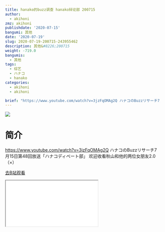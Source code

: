 ```yaml
---
title: hanako的buzz调查 hanako辩论部 200715
author:
  - akihoni
zmz: akihoni
publishdate: '2020-07-15'
bangumi: 其他
date: '2020-07-19'
slug: 2020-07-19-200715-243955462
description: 其他&#8226;200715
weight: -719.0
bangumis:
  - 其他
tags:
  - 综艺
  - ハナコ
  - hanako
categories:
  - akihoni
  - akihoni

brief: "https://www.youtube.com/watch?v=3jzFqOMAg2Q ハナコのBuzzリサーチ7月15日第48回放送「ハナコディベート部」 欢迎收看秋山和他的两位女朋友2.0（×）"
---
```

![](https://raw.githubusercontent.com/tcgriffith/owaraisite/master/static/tmpimg/6f3299a49cc4f85a44e4be0bd77a877f7f67dd76.jpg.480.jpg)
# 简介  
https://www.youtube.com/watch?v=3jzFqOMAg2Q
ハナコのBuzzリサーチ7月15日第48回放送「ハナコディベート部」
欢迎收看秋山和他的两位女朋友2.0（×）  

[去B站观看](https://www.bilibili.com/video/av243955462/)
<div class ="resp-container"><iframe class="testiframe" src="//player.bilibili.com/player.html?aid=243955462"", scrolling="no", allowfullscreen="true" > </iframe></div> 
